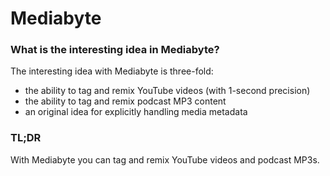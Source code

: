 # Mediabyte

### What is the interesting idea in Mediabyte?

The interesting idea with Mediabyte is three-fold: 


- the ability to tag and remix YouTube videos (with 1-second precision)
- the ability to tag and remix podcast MP3 content
- an original idea for explicitly handling media metadata





### TL;DR

With Mediabyte you can tag and remix YouTube videos and podcast MP3s.
